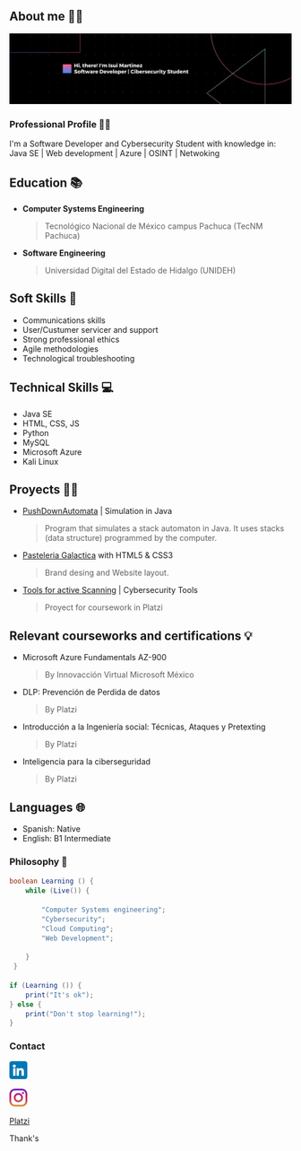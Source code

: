 ## About me 👨‍🚀
![Banner](https://github.com/IsuiLugo/IsuiLugo/blob/main/Images/Github%20profile.png?raw=true)
### Professional Profile 👨‍💻
I'm a Software Developer and Cybersecurity Student with knowledge in:  
Java SE | Web development | Azure | OSINT | Netwoking
                
## Education 📚
- **Computer Systems Engineering**
    > Tecnológico Nacional de México campus Pachuca (TecNM Pachuca)
- **Software Engineering**
    > Universidad Digital del Estado de Hidalgo (UNIDEH)

## Soft Skills 🚀
* Communications skills
* User/Custumer servicer and support
* Strong professional ethics
* Agile methodologies
* Technological troubleshooting
        
## Technical Skills 💻
* Java SE
* HTML, CSS, JS
* Python
* MySQL
* Microsoft Azure
* Kali Linux

## Proyects 👨‍🚀

* [PushDownAutomata](https://github.com/IsuiLugo/PDA) | Simulation in Java
  > Program that simulates a stack automaton in Java. It uses stacks (data structure) programmed by the computer.
* [Pasteleria Galactica](https://github.com/IsuiLugo/Pasteleria) with HTML5 & CSS3
  > Brand desing and Website layout.
* [Tools for active Scanning](https://github.com/IsuiLugo/EscaneoActivoDeVulnerabilidades) | Cybersecurity Tools
  > Proyect for coursework in Platzi

## Relevant courseworks and certifications 💡
- Microsoft Azure Fundamentals AZ-900
  > By Innovacción Virtual Microsoft México
- DLP: Prevención de Perdida de datos
  >By Platzi
- Introducción a la Ingeniería social: Técnicas, Ataques y Pretexting
  >By Platzi
- Inteligencia para la ciberseguridad
  >By Platzi
        
## Languages 🌐
 - Spanish: Native
 - English: B1 Intermediate


### Philosophy 🤔
~~~ java
boolean Learning () { 
    while (Live()) {
        
        "Computer Systems engineering";
        "Cybersecurity";
        "Cloud Computing";
        "Web Development";
        
    }
 }
 
if (Learning ()) {
    print("It's ok");   
} else {
    print("Don't stop learning!");
}
~~~
### Contact

<a href="https://www.linkedin.com/in/isui-lugo-martinez"><img src="https://github.com/IsuiLugo/IsuiLugo/blob/main/Images/linkedin.png?raw=true" alt="Linkedin" ></a>  

<a href="https://www.instagram.com/isui_lugo_/"><img src="https://github.com/IsuiLugo/IsuiLugo/blob/main/Images/instagram.png?raw=true" alt="Linkedin" ></a>  

[Platzi](https://platzi.com/r/IsuLugoM/)  

Thank's
